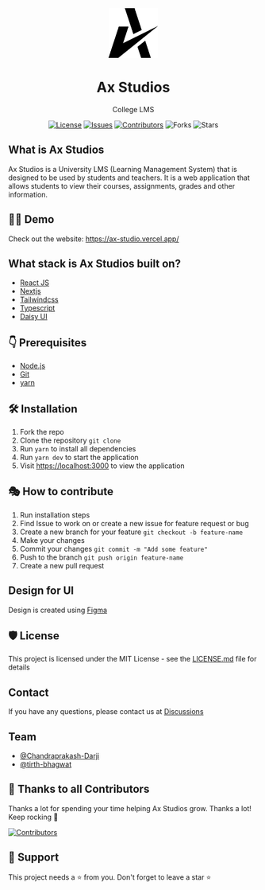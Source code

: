 <div  align="center" >
    <img  src="https://raw.githubusercontent.com/ax-studios/ax-lms-frontend/main/public/images/logo.svg"  alt="Ax Logo"  width="100"  height="100"  />     <h1> Ax Studios </h1>
    <p> College LMS </p>

[![License](https://img.shields.io/badge/License-MIT-green.svg)](https://opensource.org/licenses/mit/) [![Issues](https://img.shields.io/github/issues/ax-studios/ax-lms-frontend)](https://github.com/ax-studios/ax-lms-frontend/issues) [![Contributors](https://img.shields.io/github/contributors/ax-studios/ax-lms-frontend)](https://github.com/ax-studios/ax-lms-frontend/graphs/contributors) ![Forks](https://img.shields.io/github/forks/ax-studios/ax-lms-frontend) ![Stars](https://img.shields.io/github/stars/ax-studios/ax-lms-frontend)
</div>

## What is Ax Studios

Ax Studios is a University LMS (Learning Management System) that is designed to be used by students and teachers. It is a web application that allows students to view their courses, assignments, grades and other information.

## 👨‍💻 Demo

Check out the website: <https://ax-studio.vercel.app/>

## What stack is Ax Studios built on?

- [React JS](hhttps://reactjs.org/)
- [Nextjs](https://nextjs.org/)
- [Tailwindcss](https://tailwindcss.com/)
- [Typescript](https://www.typescriptlang.org/)
- [Daisy UI](https://daisyui.com/)

## 👇 Prerequisites

- [Node.js](https://nodejs.org/en/)
- [Git](https://git-scm.com/)
- [yarn](https://yarnpkg.com/)

## 🛠️ Installation

1. Fork the repo
2. Clone the repository `git clone` 
3. Run `yarn` to install all dependencies
4. Run `yarn dev` to start the application
5. Visit <https://localhost:3000> to view the application


## 🎭 How to contribute

1. Run installation steps
2. Find Issue to work on or create a new issue for feature request or bug
3. Create a new branch for your feature `git checkout -b feature-name`
4. Make your changes
5. Commit your changes `git commit -m "Add some feature"`
6. Push to the branch `git push origin feature-name`
7. Create a new pull request

## Design for UI

Design is created using [Figma](https://www.figma.com/file/M9R185mY2Es6dqzSW0WHBE/dashbaord-ax-studios?node-id=0%3A1)

## 🛡️ License

This project is licensed under the MIT License - see the [LICENSE.md](./LICENSE) file for details

## Contact

If you have any questions, please contact us at [Discussions](https://github.com/ax-studios/ax-lms-frontend/discussions)

## Team

- [@Chandraprakash-Darji](https://github.com/Chandraprakash-Darji)
- [@tirth-bhagwat](https://github.com/tirth-bhagwat)

## 💪 Thanks to all Contributors

Thanks a lot for spending your time helping Ax Studios grow. Thanks a lot! Keep rocking 🍻

[![Contributors](https://contrib.rocks/image?repo=ax-studios/ax-lms-frontend)](https://github.com/ax-studios/ax-lms-frontend/graphs/contributors)

## 🙏 Support

This project needs a ⭐️ from you. Don't forget to leave a star ⭐️
